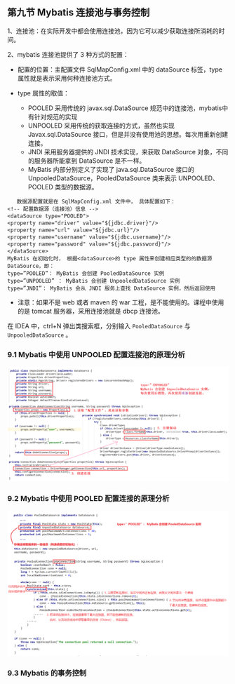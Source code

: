 ## 第九节 Mybatis 连接池与事务控制

1、连接池：在实际开发中都会使用连接池，因为它可以减少获取连接所消耗的时间。

2、mybatis 连接池提供了 3 种方式的配置：

* 配置的位置：主配置文件 SqlMapConfig.xml 中的 dataSource 标签，type 属性就是表示采用何种连接池方式。

* type 属性的取值：
   * POOLED 采用传统的 javax.sql.DataSource 规范中的连接池，mybatis中有针对规范的实现
   * UNPOOLED 采用传统的获取连接的方式，虽然也实现Javax.sql.DataSource 接口，但是并没有使用池的思想。每次用重新创建连接。
   * JNDI 采用服务器提供的 JNDI 技术实现，来获取 DataSource 对象，不同的服务器所能拿到 DataSource 是不一样。
   * MyBatis 内部分别定义了实现了 java.sql.DataSource 接口的 UnpooledDataSource，PooledDataSource 类来表示 UNPOOLED、 POOLED 类型的数据源。
   
```
   数据源配置就是在 SqlMapConfig.xml 文件中， 具体配置如下：
<!-- 配置数据源（连接池）信息 -->
<dataSource type="POOLED">
<property name="driver" value="${jdbc.driver}"/>
<property name="url" value="${jdbc.url}"/>
<property name="username" value="${jdbc.username}"/>
<property name="password" value="${jdbc.password}"/>
</dataSource>
MyBatis 在初始化时， 根据<dataSource>的 type 属性来创建相应类型的的数据源 DataSource，即：
type=”POOLED”： MyBatis 会创建 PooledDataSource 实例
type=”UNPOOLED” ： MyBatis 会创建 UnpooledDataSource 实例
type=”JNDI”： MyBatis 会从 JNDI 服务上查找 DataSource 实例，然后返回使用
```


* 注意：如果不是 web 或者 maven 的 war 工程，是不能使用的。课程中使用的是 tomcat 服务器，采用连接池就是 dbcp 连接池。



在 IDEA 中，ctrl+N 弹出类搜索框，分别输入 `PooledDataSource` 与 `UnpooledDataSource` 。

### 9.1 Mybatis 中使用 UNPOOLED 配置连接池的原理分析

<img src="./img1/14-mabatis-unpooled-conn.png" width=1100>


### 9.2 Mybatis 中使用 POOLED 配置连接的原理分析

<img src="./img1/15-mybatis-pooled-conn.png" width=1100>


### 9.3 Mybatis 的事务控制


```

```
